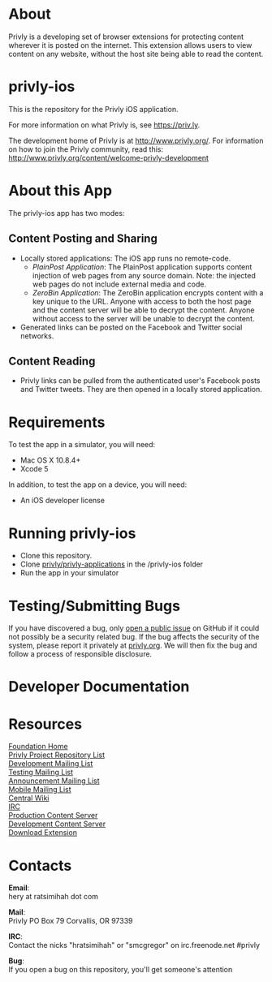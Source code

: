 About
=====
Privly is a developing set of browser extensions for protecting content wherever it is posted on the internet. This extension allows users to view content on any website, without the host site being able to read the content. 

privly-ios
==========

This is the repository for the Privly iOS application. 

For more information on what Privly is, see https://priv.ly.

The development home of Privly is at http://www.privly.org/. For information on how to join the Privly community, read this: http://www.privly.org/content/welcome-privly-development

About this App
==============

The privly-ios app has two modes:

Content Posting and Sharing
---------------------------

+ Locally stored applications: The iOS app runs no remote-code.
  + *PlainPost Application*: The PlainPost application supports content injection of web pages from any source domain. Note: the injected web pages do not include external media and code.
  + *ZeroBin Application*: The ZeroBin application encrypts content with a key unique to the URL. Anyone with access to both the host page and the content server will be able to decrypt the content. Anyone without access to the server will be unable to decrypt the content.
+ Generated links can be posted on the Facebook and Twitter social networks.

Content Reading
---------------

+ Privly links can be pulled from the authenticated user's Facebook posts and Twitter tweets. They are then opened in a locally stored application.

Requirements
============

To test the app in a simulator, you will need:

+ Mac OS X 10.8.4+
+ Xcode 5

In addition, to test the app on a device, you will need:

+ An iOS developer license

Running privly-ios
==================

+ Clone this repository.
+ Clone [privly/privly-applications][1] in the /privly-ios folder
+ Run the app in your simulator

Testing/Submitting Bugs
=======================

If you have discovered a bug, only [open a public issue][2] on GitHub if it could not possibly be a security related bug. If the bug affects the security of the system, please report it privately at [privly.org][3]. We will then fix the bug and follow a process of responsible disclosure.

Developer Documentation
=======================

Resources
=========

[Foundation Home](http://www.privly.org)  
[Privly Project Repository List](https://github.com/privly)  
[Development Mailing List](http://groups.google.com/group/privly)  
[Testing Mailing List](http://groups.google.com/group/privly-test)  
[Announcement Mailing List](http://groups.google.com/group/privly-announce)  
[Mobile Mailing List](http://groups.google.com/group/privly-mobile)  
[Central Wiki](https://github.com/privly/privly-organization/wiki)  
[IRC](http://www.privly.org/content/irc)  
[Production Content Server](https://privlyalpha.org)  
[Development Content Server](https://dev.privly.org)  
[Download Extension](https://priv.ly/pages/download)

Contacts
========

**Email**:  
hery at ratsimihah dot com

**Mail**:  
Privly
PO Box 79
Corvallis, OR 97339

**IRC**:  
Contact the nicks "hratsimihah" or "smcgregor" on irc.freenode.net #privly

**Bug**:  
If you open a bug on this repository, you'll get someone's attention

[1]: https://github.com/privly/privly-applications
[2]: https://github.com/privly/privly-ios/issues/new
[3]: http://www.privly.org/content/bug-report
